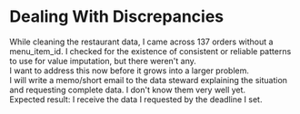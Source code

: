 # Dealing With Discrepancies
While cleaning the restaurant data, I came across 137 orders without a menu_item_id. I checked for the existence of consistent or reliable patterns to use for value imputation, but there weren't any. <br>
I want to address this now before it grows into a larger problem. <br>
I will write a memo/short email to the data steward explaining the situation and requesting complete data. I don't know them very well yet.<br>
Expected result: I receive the data I requested by the deadline I set.
